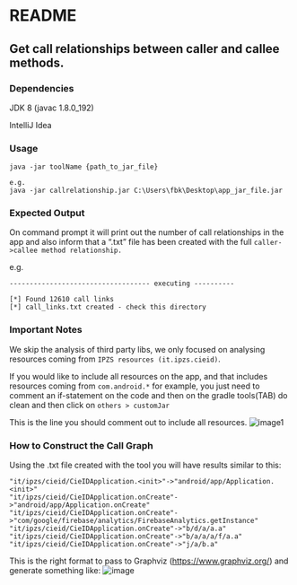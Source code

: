 # README 
## Get call relationships between caller and callee methods.

### Dependencies
JDK 8 (javac 1.8.0_192)

IntelliJ Idea

### Usage
```
java -jar toolName {path_to_jar_file}

e.g.
java -jar callrelationship.jar C:\Users\fbk\Desktop\app_jar_file.jar
```

### Expected Output
On command prompt it will print out the number of call relationships in the app and also inform that a “.txt” file has been created with the full `caller->callee method relationship.`

e.g.
```
----------------------------------- executing ----------

[*] Found 12610 call links
[*] call_links.txt created - check this directory
```

### Important Notes
We skip the analysis of third party libs, we only focused on analysing resources coming from `IPZS resources (it.ipzs.cieid)`.

If you would like to include all resources on the app, and that includes resources coming from `com.android.*` for example, you just need to comment an if-statement on the code and then
on the gradle tools(TAB) do clean and then click on `others > customJar`

This is the line you should comment out to include all resources.
![image1](https://user-images.githubusercontent.com/9632716/70535381-4a427800-1b5d-11ea-8746-c709e416b38e.png)



### How to Construct the Call Graph
Using the .txt file created with the tool you will have results similar to this:
```
"it/ipzs/cieid/CieIDApplication.<init>"->"android/app/Application.<init>"
"it/ipzs/cieid/CieIDApplication.onCreate"->"android/app/Application.onCreate"
"it/ipzs/cieid/CieIDApplication.onCreate"->"com/google/firebase/analytics/FirebaseAnalytics.getInstance"
"it/ipzs/cieid/CieIDApplication.onCreate"->"b/d/a/a.a"
"it/ipzs/cieid/CieIDApplication.onCreate"->"b/a/a/a/f/a.a"
"it/ipzs/cieid/CieIDApplication.onCreate"->"j/a/b.a"
```

This is the right format to pass to Graphviz (https://www.graphviz.org/) and generate something like:
![image](https://user-images.githubusercontent.com/9632716/70535942-321f2880-1b5e-11ea-85d8-e8e06332d7d3.png)


